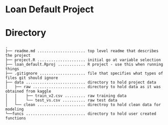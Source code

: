 # Loan Default Project


# Directory

    .
    ├── readme.md ..................... top level readme that describes the project
    ├── project.R ..................... initial go at variable selection
    ├── loan_default.Rproj ............ R project - use this when running things
    ├── .gitignore .................... file that specifies what types of files git should ignore
    ├── data .......................... directory to hold project data
    │   ├── raw ....................... directory to hold data as it was obtained from kaggle
    │   │    ├── train_v2.csv ......... raw training data
    │   │    └── test_vs.csv .......... raw test data
    │   └── clean ..................... directroy to hold clean data for modeling
    └──funcs .......................... directory to hold user created functions
    